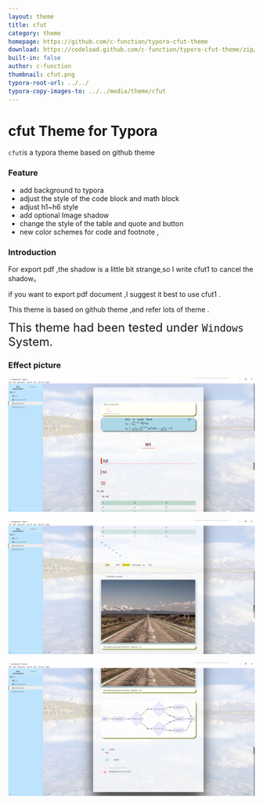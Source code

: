 ```yaml
---
layout: theme
title: cfut
category: theme
homepage: https://github.com/c-function/typora-cfut-theme
download: https://codeload.github.com/c-function/typora-cfut-theme/zip/master
built-in: false
author: c-function
thumbnail: cfut.png
typora-root-url: ../../
typora-copy-images-to: ../../media/theme/cfut
---
```


# cfut Theme for Typora



<code>cfut</code>is a typora theme based on github theme 

### Feature

-  add background to typora
-  adjust the style of the code block and math block
-  adjust h1~h6 style
-  add optional Image shadow 
-  change the style of the table and quote and button
-  new color schemes for code and footnote , 

### Introduction

For export pdf ,the shadow is a little bit strange,so I write cfut1 to cancel the shadow。

if you want to export pdf document ,I suggest it best to use cfut1 .

This theme is based on github theme ,and refer lots of theme .



<font size = 5>This theme had been tested under `Windows` System.</font>



### Effect picture

![](/media/theme/cfut/1.png)

![](/media/theme/cfut/3.png)

![](/media/theme/cfut/2.png)

